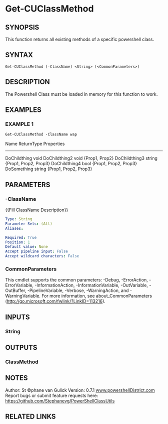 # Get-CUClassMethod

## SYNOPSIS
This function returns all existing methods of a specific powershell class.

## SYNTAX

```
Get-CUClassMethod [-ClassName] <String> [<CommonParameters>]
```

## DESCRIPTION
The Powershell Class must be loaded in memory for this function to work.

## EXAMPLES

### EXAMPLE 1
```
Get-CUClassMethod -ClassName wap
```

Name          ReturnType Properties
----          ---------- ----------
DoChildthing  void
DoChildthing2 void       {Prop1, Prop2}
DoChildthing3 string     {Prop1, Prop2, Prop3}
DoChildthing4 bool       {Prop1, Prop2, Prop3}
DoSomething   string     {Prop1, Prop2, Prop3}

## PARAMETERS

### -ClassName
{{Fill ClassName Description}}

```yaml
Type: String
Parameter Sets: (All)
Aliases:

Required: True
Position: 1
Default value: None
Accept pipeline input: False
Accept wildcard characters: False
```

### CommonParameters
This cmdlet supports the common parameters: -Debug, -ErrorAction, -ErrorVariable, -InformationAction, -InformationVariable, -OutVariable, -OutBuffer, -PipelineVariable, -Verbose, -WarningAction, and -WarningVariable.
For more information, see about_CommonParameters (http://go.microsoft.com/fwlink/?LinkID=113216).

## INPUTS

### String
## OUTPUTS

### ClassMethod
## NOTES
Author: St ©phane van Gulick
Version: 0.7.1
www.powershellDistrict.com
Report bugs or submit feature requests here:
https://github.com/Stephanevg/PowerShellClassUtils

## RELATED LINKS
